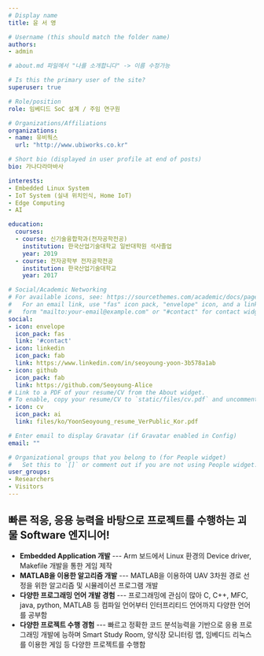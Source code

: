 ```yaml
---
# Display name
title: 윤 서 영

# Username (this should match the folder name)
authors:
- admin

# about.md 파일에서 "나를 소개합니다" -> 이름 수정가능

# Is this the primary user of the site?
superuser: true

# Role/position
role: 임베디드 SoC 설계 / 주임 연구원

# Organizations/Affiliations
organizations:
- name: 유비웍스
  url: "http://www.ubiworks.co.kr"

# Short bio (displayed in user profile at end of posts)
bio: 가나다라마바사

interests:
- Embedded Linux System
- IoT System (실내 위치인식, Home IoT)
- Edge Computing
- AI

education:
  courses:
  - course: 신기술융합학과(전자공학전공)
    institution: 한국산업기술대학교 일반대학원 석사졸업
    year: 2019
  - course: 전자공학부 전자공학전공
    institution: 한국산업기술대학교
    year: 2017

# Social/Academic Networking
# For available icons, see: https://sourcethemes.com/academic/docs/page-builder/#icons
#   For an email link, use "fas" icon pack, "envelope" icon, and a link in the
#   form "mailto:your-email@example.com" or "#contact" for contact widget.
social:
- icon: envelope
  icon_pack: fas
  link: '#contact'
- icon: linkedin
  icon_pack: fab
  link: https://www.linkedin.com/in/seoyoung-yoon-3b578a1ab
- icon: github
  icon_pack: fab
  link: https://github.com/Seoyoung-Alice
# Link to a PDF of your resume/CV from the About widget.
# To enable, copy your resume/CV to `static/files/cv.pdf` and uncomment the lines below.
- icon: cv
  icon_pack: ai
  link: files/ko/YoonSeoyoung_resume_VerPublic_Kor.pdf

# Enter email to display Gravatar (if Gravatar enabled in Config)
email: ""

# Organizational groups that you belong to (for People widget)
#   Set this to `[]` or comment out if you are not using People widget.
user_groups:
- Researchers
- Visitors
---
```


## 빠른 적응, 응용 능력을 바탕으로 프로젝트를 수행하는 괴물 Software 엔지니어!

* **Embedded Application 개발** --- Arm 보드에서 Linux 환경의 Device driver, Makefile 개발을 통한 게임 제작
* **MATLAB을 이용한 알고리즘 개발** --- MATLAB을 이용하여 UAV 3차원 경로 선정을 위한 알고리즘 및 시뮬레이션 프로그램 개발
* **다양한 프로그래밍 언어 개발 경험** --- 프로그래밍에 관심이 많아 C, C++, MFC, java, python, MATLAB 등 컴파일 언어부터 인터프리티드 언어까지 다양한 언어를 공부함
* **다양한 프로젝트 수행 경험** --- 빠르고 정확한 코드 분석능력을 기반으로 응용 프로그래밍 개발에 능하며 Smart Study Room, 양식장 모니터링 앱, 임베디드 리눅스를 이용한 게임 등 다양한 프로젝트를 수행함